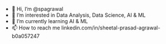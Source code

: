 - 👋 Hi, I’m @spagrawal
- 👀 I’m interested in Data Analysis, Data Science, AI & ML
- 🌱 I’m currently learning AI & ML
- 📫 How to reach me 
linkedin.com/in/sheetal-prasad-agrawal-b0a057247


<!---
spagrawal/spagrawal is a ✨ special ✨ repository because its `README.md` (this file) appears on your GitHub profile.
You can click the Preview link to take a look at your changes.
--->
